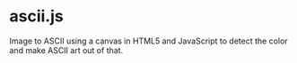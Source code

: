 # ascii.js
Image to ASCII using a canvas in HTML5 and JavaScript to detect the color and make ASCII art out of that.
